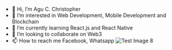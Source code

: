 - 👋 Hi, I’m Agu C. Christopher
- 👀 I’m interested in Web Development, Mobile Development and Blockchain
- 🌱 I’m currently learning React.js and React Native
- 💞️ I’m looking to collaborate on Web3
- 📫 How to reach me Facebook, Whatsapp
![Test Image 8](https://raw.githubusercontent.com/tograh/testrepository/master/3DTest.png)
<!---
dev-kay1/dev-kay1 is a ✨ special ✨ repository because its `README.md` (this file) appears on your GitHub profile.
You can click the Preview link to take a look at your changes.
--->
